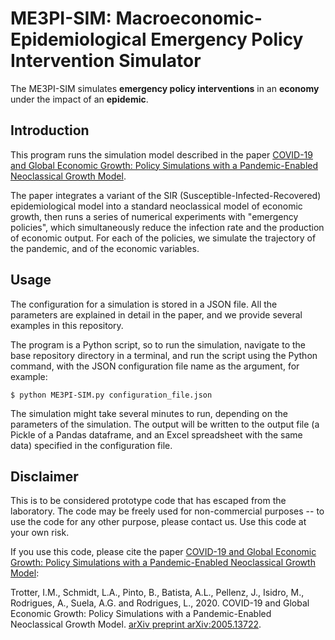 # ME3PI-SIM: Macroeconomic-Epidemiological Emergency Policy Intervention Simulator

The ME3PI-SIM simulates **emergency policy interventions** in an **economy** under the impact of an **epidemic**.

## Introduction
This program runs the simulation model described in the paper [COVID-19 and Global Economic Growth: Policy Simulations with a Pandemic-Enabled Neoclassical Growth Model](https://arxiv.org/abs/2005.13722).

The paper integrates a variant of the SIR (Susceptible-Infected-Recovered) epidemiological model into a standard neoclassical model of economic growth, then runs a series of numerical experiments with "emergency policies", which simultaneously reduce the infection rate and the production of economic output. For each of the policies, we simulate the trajectory of the pandemic, and of the economic variables.

## Usage
The configuration for a simulation is stored in a JSON file. All the parameters are explained in detail in the paper, and we provide several examples in this repository.

The program is a Python script, so to run the simulation, navigate to the base repository directory in a terminal, and run the script using the Python command, with the JSON configuration file name as the argument, for example:
```
$ python ME3PI-SIM.py configuration_file.json
```

The simulation might take several minutes to run, depending on the parameters of the simulation. The output will be written to the output file (a Pickle of a Pandas dataframe, and an Excel spreadsheet with the same data) specified in the configuration file.

## Disclaimer
This is to be considered prototype code that has escaped from the laboratory. The code may be freely used for non-commercial purposes -- to use the code for any other purpose, please contact us. Use this code at your own risk.

If you use this code, please cite the paper [COVID-19 and Global Economic Growth: Policy Simulations with a Pandemic-Enabled Neoclassical Growth Model](https://arxiv.org/abs/2005.13722):

Trotter, I.M., Schmidt, L.A., Pinto, B., Batista, A.L., Pellenz, J., Isidro, M., Rodrigues, A., Suela, A.G. and Rodrigues, L., 2020. COVID-19 and Global Economic Growth: Policy Simulations with a Pandemic-Enabled Neoclassical Growth Model. [arXiv preprint arXiv:2005.13722](https://arxiv.org/abs/2005.13722).
